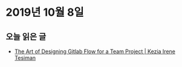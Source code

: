 # 2019년 10월 8일

## 오늘 읽은 글

* [The Art of Designing Gitlab Flow for a Team Project | Kezia Irene Tesiman](https://medium.com/swlh/the-art-of-designing-gitlab-flow-for-a-team-project-76994b9df337)
